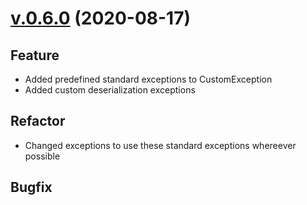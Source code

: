 # [v.0.6.0](https://github.com/upb-uc4/University-Credits-4.0/compare/v0.5.0...authentication-v0.6.0) (2020-08-17)
## Feature
 - Added predefined standard exceptions to CustomException
 - Added custom deserialization exceptions 
## Refactor
 - Changed exceptions to use these standard exceptions whereever possible
## Bugfix
 
